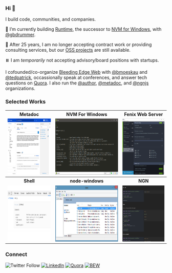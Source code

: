 ### Hi 👋

I build code, communities, and companies. 

🔭 I’m currently building [Runtime](https://github.com/coreybutler/nvm-windows/wiki/Runtime), the successor to [NVM for Windows](https://github.com/coreybutler/nvm-windows), with [@gbdrummer](https://github.com/gbdrummer).

🛑 After 25 years, I am no longer accepting contract work or providing consulting services, but our [OSS projects](https://github.com/butlerlogic) are still available.

⏸️ I am _temporarily_ not accepting advisory/board positions with startups.

<!--
I currently work with  building the infrastructure for these ventures:
- [Author.io](https://github.com/author) (software firm, built [Fenix Web Server](https://preview.fenixwebserver.com))
- [Metadoc.io](https://metadoc.io) (Tech Documentation Platform)
- [Butler Logic](https://butlerlogic.com) (Research & Development)
-->
I cofounded/co-organize [Bleeding Edge Web](https://edgeatx.org) with [@bmoeskau](https://github.com/bmoeskau) and [@tedpatrick](https://github.com/tedpatrick), occassionally speak at conferences, and answer tech questions on [Quora](https://www.quora.com/profile/Corey-Butler). I also run the [@author](https://github.com/author), [@metadoc](https://github.com/metadoc), and [@ngnjs](https://github.com/ngnjs) organizations.


### Selected Works

<table>
  <tr>
    <th>Metadoc</th>
    <th>NVM For Windows</th>
    <th>Fenix Web Server</th>
  </tr>
  <tr>
    <td><a href="https://github.com/metadoc" target="_blank"><img src="https://github.com/coreybutler/coreybutler/raw/master/metadoc.png" height="175px"/></a></td>
    <td><a href="https://github.com/coreybutler/nvm-windows" target="_blank"><img src="https://github.com/coreybutler/coreybutler/raw/master/nvm4w.png" height="175px"/></a></td>
    <td align="center"><a href="https://preview.fenixwebserver.com" target="_blank"><img src="https://github.com/coreybutler/coreybutler/raw/master/fenix.png" height="175px"/></a></td>
  </tr>
  <tr>
    <th>Shell</th>
    <th>node-windows</th>
    <th>NGN</th>
  </tr>
  <tr>
    <td><a href="https://github.com/author/shell" target="_blank"><img src="https://github.com/coreybutler/coreybutler/raw/master/cli.jpeg" height="175px"/></a></td>
    <td><a href="https://github.com/coreybutler/node-windows" target="_blank"><img src="https://github.com/coreybutler/coreybutler/raw/master/node-windows.png" height="175px"/></a></td>
    <td><a href="https://github.com/ngnjs" target="_blank"><img src="https://github.com/coreybutler/coreybutler/raw/master/NGN.png" height="175px"/></a></td>
  </tr>
</table>

### Connect

![Twitter Follow](https://img.shields.io/twitter/follow/goldglovecb?label=%40goldglovecb) [![LinkedIn](https://img.shields.io/badge/Follow%20Me--1?logo=linkedin&style=social)]([https://edgeatx.org](https://www.linkedin.com/in/coreyabutler)) [![Quora](https://img.shields.io/badge/Top%20Writer-red?logo=quora&style=social)](https://www.quora.com/profile/Corey-Butler) [![BEW](https://img.shields.io/badge/Bleeding%20Edge%20Web-Co--organizer-1?logo=meetup&style=social)](https://edgeatx.org)


<!--
**coreybutler/coreybutler** is a ✨ _special_ ✨ repository because its `README.md` (this file) appears on your GitHub profile.

Here are some ideas to get you started:

- 🔭 I’m currently working on ...
- 🌱 I’m currently learning ...
- 👯 I’m looking to collaborate on ...
- 🤔 I’m looking for help with ...
- 💬 Ask me about ...
- 📫 How to reach me: ...
- 😄 Pronouns: ...
- ⚡ Fun fact: ...
-->

